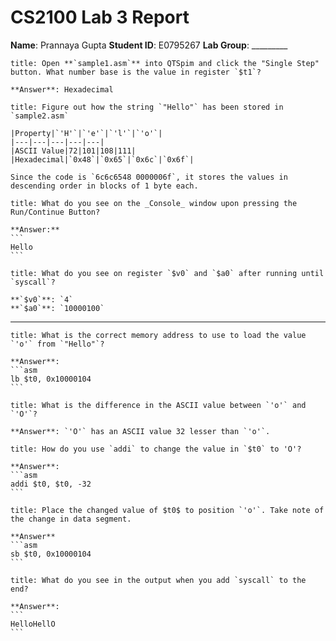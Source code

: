 # CS2100 Lab 3 Report
**Name**: Prannaya Gupta
**Student ID**: E0795267
**Lab Group**: _________


```ad-question
title: Open **`sample1.asm`** into QTSpim and click the "Single Step" button. What number base is the value in register `$t1`?

**Answer**: Hexadecimal
```

```ad-question
title: Figure out how the string `"Hello"` has been stored in `sample2.asm`

|Property|`'H'`|`'e'`|`'l'`|`'o'`|
|---|---|---|---|---|
|ASCII Value|72|101|108|111|
|Hexadecimal|`0x48`|`0x65`|`0x6c`|`0x6f`|

Since the code is `6c6c6548 0000006f`, it stores the values in descending order in blocks of 1 byte each.
```

`````ad-question
title: What do you see on the _Console_ window upon pressing the Run/Continue Button?

**Answer:**
```
Hello
```
`````

`````ad-question
title: What do you see on register `$v0` and `$a0` after running until `syscall`?

**`$v0`**: `4`
**`$a0`**: `10000100`
`````

<hr>

`````ad-question
title: What is the correct memory address to use to load the value `'o'` from `"Hello"`?

**Answer**:
```asm
lb $t0, 0x10000104
```
`````

```ad-question
title: What is the difference in the ASCII value between `'o'` and `'O'`?

**Answer**: `'O'` has an ASCII value 32 lesser than `'o'`.
```

`````ad-question
title: How do you use `addi` to change the value in `$t0` to 'O'?

**Answer**:
```asm
addi $t0, $t0, -32
```
`````

`````ad-question
title: Place the changed value of $t0$ to position `'o'`. Take note of the change in data segment.

**Answer**
```asm
sb $t0, 0x10000104
```
`````

`````ad-question
title: What do you see in the output when you add `syscall` to the end?

**Answer**:
```
HelloHellO
```
`````
